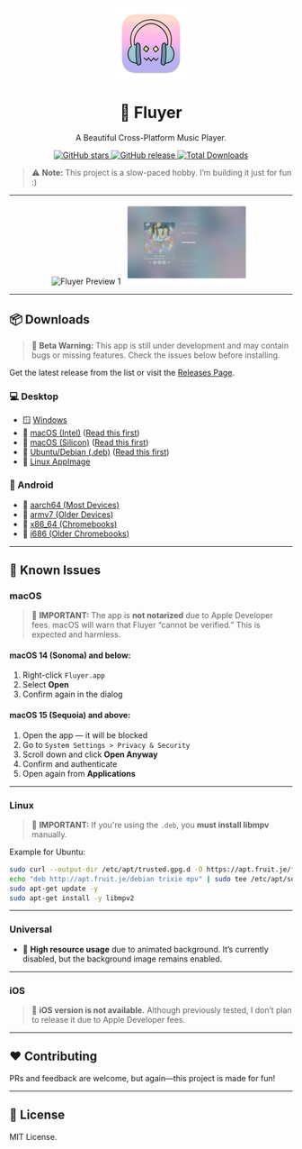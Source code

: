<p align="center">
  <img src="assets/icon.png" width="128" alt="Fluyer Icon" />
</p>

<h1 align="center">🎵 Fluyer</h1>
<p align="center">A Beautiful Cross-Platform Music Player.</p>

<p align="center">
  <a href="https://github.com/alvindimas05/Fluyer/stargazers">
    <img alt="GitHub stars" src="https://img.shields.io/github/stars/alvindimas05/Fluyer?style=flat-square&color=ffd700">
  </a>
  <a href="https://github.com/alvindimas05/Fluyer/releases/latest">
    <img alt="GitHub release" src="https://img.shields.io/github/v/release/alvindimas05/Fluyer?style=flat-square&color=blueviolet">
  </a>
  <a href="https://github.com/alvindimas05/Fluyer/releases">
    <img alt="Total Downloads" src="https://img.shields.io/github/downloads/alvindimas05/Fluyer/total?style=flat-square&color=brightgreen">
  </a>
</p>

> ⚠️ **Note:** This project is a slow-paced hobby. I’m building it just for fun :)

---

<p align="center">
  <img src="assets/preview1.png" alt="Fluyer Preview 1" width="45%"/>
  <img src="assets/preview2.png" alt="Fluyer Preview 2" width="45%"/>
</p>

---

## 📦 Downloads

> 🚧 **Beta Warning:** This app is still under development and may contain bugs or missing features. Check the issues below before installing.

Get the latest release from the list or visit the [Releases Page](https://github.com/alvindimas05/Fluyer/releases).

### 💻 Desktop
- 🪟 [Windows](https://github.com/alvindimas05/Fluyer/releases/download/v0.1.0/Fluyer_0.1.0_x64-setup.exe)
- 🍎 [macOS (Intel)](https://github.com/alvindimas05/Fluyer/releases/download/v0.1.0/Fluyer_0.1.0_x64.dmg) ([Read this first](#macos))
- 🍎 [macOS (Silicon)](https://github.com/alvindimas05/Fluyer/releases/download/v0.1.0/Fluyer_0.1.0_aarch64.dmg) ([Read this first](#macos))
- 🐧 [Ubuntu/Debian (.deb)](https://github.com/alvindimas05/Fluyer/releases/download/v0.1.0/Fluyer_0.1.0_amd64.deb) ([Read this first](#linux))
- 🐧 [Linux AppImage](https://github.com/alvindimas05/Fluyer/releases/download/v0.1.0/Fluyer_0.1.0_amd64.AppImage)

### 📱 Android
- 📱 [aarch64 (Most Devices)](https://github.com/alvindimas05/Fluyer/releases/download/v0.1.0/Fluyer_0.1.0_aarch64.apk)
- 📱 [armv7 (Older Devices)](https://github.com/alvindimas05/Fluyer/releases/download/v0.1.0/Fluyer_0.1.0_armv7.apk)
- 📱 [x86_64 (Chromebooks)](https://github.com/alvindimas05/Fluyer/releases/download/v0.1.0/Fluyer_0.1.0_x86_64.apk)
- 📱 [i686 (Older Chromebooks)](https://github.com/alvindimas05/Fluyer/releases/download/v0.1.0/Fluyer_0.1.0_i686.apk)

---

## 🐞 Known Issues

### macOS

> 🔐 **IMPORTANT:** The app is **not notarized** due to Apple Developer fees. macOS will warn that Fluyer “cannot be verified.” This is expected and harmless.

#### macOS 14 (Sonoma) and below:
1. Right-click `Fluyer.app`
2. Select **Open**
3. Confirm again in the dialog

#### macOS 15 (Sequoia) and above:
1. Open the app — it will be blocked
2. Go to `System Settings > Privacy & Security`
3. Scroll down and click **Open Anyway**
4. Confirm and authenticate
5. Open again from **Applications**

---

### Linux

> 🧩 **IMPORTANT:** If you're using the `.deb`, you **must install libmpv** manually.

Example for Ubuntu:
```bash
sudo curl --output-dir /etc/apt/trusted.gpg.d -O https://apt.fruit.je/fruit.gpg
echo "deb http://apt.fruit.je/debian trixie mpv" | sudo tee /etc/apt/sources.list.d/fruit.list
sudo apt-get update -y
sudo apt-get install -y libmpv2
```

---

### Universal

- 🚫 **High resource usage** due to animated background. It’s currently disabled, but the background image remains enabled.

---

### iOS

> 🍏 **iOS version is not available.** Although previously tested, I don’t plan to release it due to Apple Developer fees.

---

## ❤️ Contributing

PRs and feedback are welcome, but again—this project is made for fun!

---

## 📄 License

MIT License.
